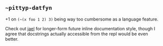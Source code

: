 ## `~pittyp-datfyn`
+1 on `(~(x foo 1 2) 3)` being way too cumbersome as a language feature.

Check out [jael](https://github.com/urbit/arvo/blob/master/sys/vane/jael.hoon) for longer-form future inline documentation style, though I agree that docstrings actually accessible from the repl would be even better.
